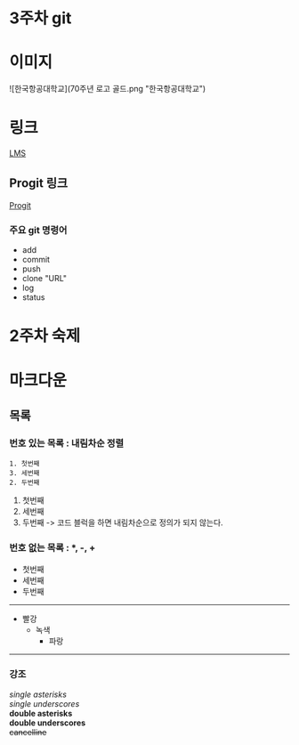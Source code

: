 # 3주차 git
# 이미지
![한국항공대학교](70주년 로고 골드.png "한국항공대학교")

# 링크
[LMS](http://www.hangkong.ac.kr/web/index.do)

## Progit 링크
[Progit](https://github.com/SilverR0ck)

### 주요 git 명령어
- add
- commit
- push
- clone "URL"
- log
- status

# 2주차 숙제

# 마크다운  

## 목록

### 번호 있는 목록 : 내림차순 정렬
```
1. 첫번째
3. 세번째
2. 두번째    
```
1. 첫번째
3. 세번째
2. 두번째
-> 코드 블럭을 하면 내림차순으로 정의가 되지 않는다.

### 번호 없는 목록 : *, -, +   
- 첫번째    
- 세번째    
- 두번째 
----
* 빨강
   * 녹색
      * 파랑

<hr/>

### 강조
*single asterisks*    
_single underscores_    
**double asterisks**    
__double underscores__    
~~cancelline~~   




